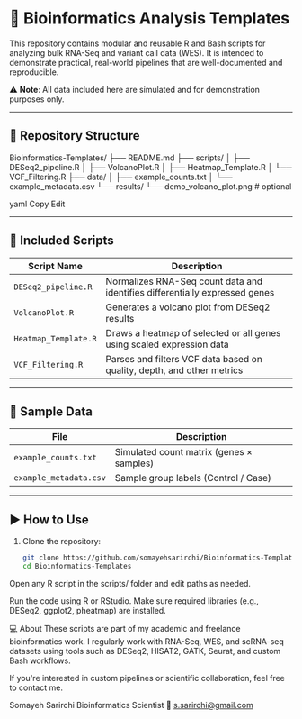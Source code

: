 # 🔬 Bioinformatics Analysis Templates

This repository contains modular and reusable R and Bash scripts for analyzing bulk RNA-Seq and variant call data (WES). It is intended to demonstrate practical, real-world pipelines that are well-documented and reproducible.

⚠️ **Note**: All data included here are simulated and for demonstration purposes only.

---

## 📁 Repository Structure

Bioinformatics-Templates/
├── README.md
├── scripts/
│ ├── DESeq2_pipeline.R
│ ├── VolcanoPlot.R
│ ├── Heatmap_Template.R
│ └── VCF_Filtering.R
├── data/
│ ├── example_counts.txt
│ └── example_metadata.csv
└── results/
└── demo_volcano_plot.png # optional

yaml
Copy
Edit

---

## 📜 Included Scripts

| Script Name            | Description                                                                 |
|------------------------|-----------------------------------------------------------------------------|
| `DESeq2_pipeline.R`    | Normalizes RNA-Seq count data and identifies differentially expressed genes |
| `VolcanoPlot.R`        | Generates a volcano plot from DESeq2 results                                |
| `Heatmap_Template.R`   | Draws a heatmap of selected or all genes using scaled expression data       |
| `VCF_Filtering.R`      | Parses and filters VCF data based on quality, depth, and other metrics      |

---

## 🧬 Sample Data

| File                   | Description                                      |
|------------------------|--------------------------------------------------|
| `example_counts.txt`   | Simulated count matrix (genes × samples)         |
| `example_metadata.csv` | Sample group labels (Control / Case)             |

---

## ▶️ How to Use

1. Clone the repository:
   ```bash
   git clone https://github.com/somayehsarirchi/Bioinformatics-Templates.git
   cd Bioinformatics-Templates
Open any R script in the scripts/ folder and edit paths as needed.

Run the code using R or RStudio. Make sure required libraries (e.g., DESeq2, ggplot2, pheatmap) are installed.

💻 About
These scripts are part of my academic and freelance bioinformatics work. I regularly work with RNA-Seq, WES, and scRNA-seq datasets using tools such as DESeq2, HISAT2, GATK, Seurat, and custom Bash workflows.

If you're interested in custom pipelines or scientific collaboration, feel free to contact me.

Somayeh Sarirchi
Bioinformatics Scientist
📧 s.sarirchi@gmail.com
